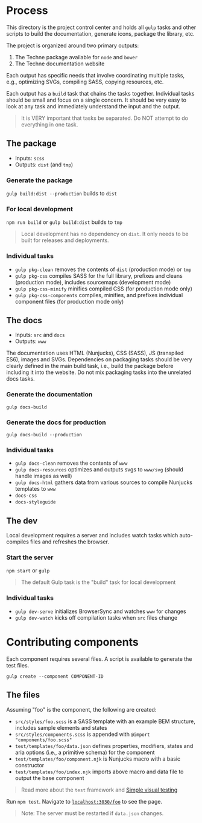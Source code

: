 # Process
This directory is the project control center and holds all `gulp` tasks and other scripts to build the documentation, generate icons, package the library, etc.

The project is organized around two primary outputs:
1. The Techne package available for `node` and `bower`
2. The Techne documentation website

Each output has specific needs that involve coordinating multiple tasks, e.g., optimizing SVGs, compiling SASS, copying resources, etc.

Each output has a `build` task that chains the tasks together. Individual tasks should be small and focus on a single concern. It should be very easy to look at any task and immediately understand the input and the output.

> It is VERY important that tasks be separated. Do NOT attempt to do everything in one task.

## The package
* Inputs: `scss`
* Outputs: `dist` (and `tmp`)

### Generate the package
`gulp build:dist --production` builds to `dist`

### For local development
`npm run build` or `gulp build:dist` builds to `tmp`

> Local development has no dependency on `dist`. It only needs to be built for releases and deployments.

### Individual tasks
* `gulp pkg-clean` removes the contents of `dist` (production mode) or `tmp`
* `gulp pkg-css` compiles SASS for the full library, prefixes and cleans (production mode), includes sourcemaps (development mode)
* `gulp pkg-css-minify` minifies compiled CSS (for production mode only)
* `gulp pkg-css-components` compiles, minifies, and prefixes individual component files (for production mode only)


## The docs
* Inputs: `src` and `docs`
* Outputs: `www`

The documentation uses HTML (Nunjucks), CSS (SASS), JS (transpiled ES6), images and SVGs. Dependencies on packaging tasks should be very clearly defined in the main build task, i.e., build the package before including it into the website. Do not mix packaging tasks into the unrelated docs tasks.

### Generate the documentation
`gulp docs-build`

### Generate the docs for production
`gulp docs-build --production`

### Individual tasks
* `gulp docs-clean` removes the contents of `www`
* `gulp docs-resources` optimizes and outputs svgs to `www/svg` (should handle images as well)
* `gulp docs-html` gathers data from various sources to compile Nunjucks templates to `www`
* `docs-css`
* `docs-styleguide`


## The dev
Local development requires a server and includes watch tasks which auto-compiles files and refreshes the browser.

### Start the server
`npm start` or `gulp`

> The default Gulp task is the "build" task for local development

### Individual tasks
* `gulp dev-serve` initializes BrowserSync and watches `www` for changes
* `gulp dev-watch` kicks off compilation tasks when `src` files change


# Contributing components
Each component requires several files. A script is available to generate the test files.

`gulp create --component COMPONENT-ID`

## The files
Assuming "foo" is the component, the following are created:
* `src/styles/foo.scss` is a SASS template with an example BEM structure, includes sample elements and states
* `src/styles/components.scss` is appended with `@import "components/foo.scss"`
* `test/templates/foo/data.json` defines properties, modifiers, states and aria options (i.e., a primitive schema) for the component
* `test/templates/foo/component.njk` is Nunjucks macro with a basic constructor
* `test/templates/foo/index.njk` imports above macro and data file to output the base component

> Read more about the `test` framework and [Simple visual testing](https://github.com/SAP/techne/blob/v2.0/test/README.md#simple-visual-testing)

Run `npm test`. Navigate to [`localhost:3030/foo`](localhost:3030/foo) to see the page.

> Note: The server must be restarted if `data.json` changes.

